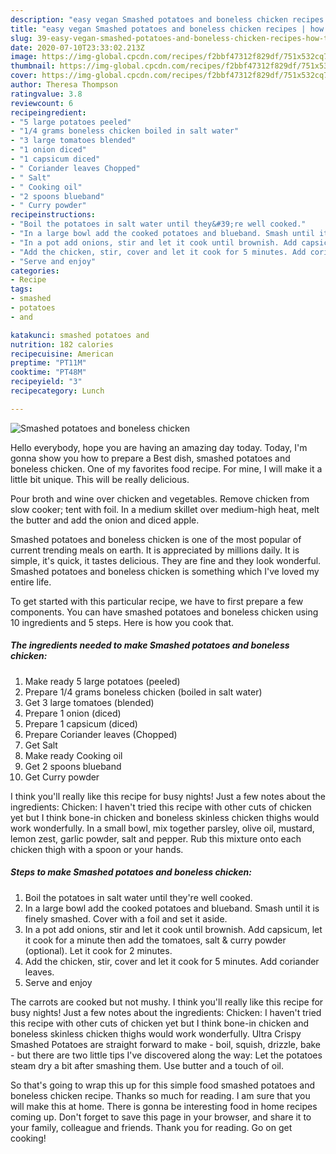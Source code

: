 ```yaml
---
description: "easy vegan Smashed potatoes and boneless chicken recipes | how to cook Smashed potatoes and boneless chicken"
title: "easy vegan Smashed potatoes and boneless chicken recipes | how to cook Smashed potatoes and boneless chicken"
slug: 39-easy-vegan-smashed-potatoes-and-boneless-chicken-recipes-how-to-cook-smashed-potatoes-and-boneless-chicken
date: 2020-07-10T23:33:02.213Z
image: https://img-global.cpcdn.com/recipes/f2bbf47312f829df/751x532cq70/smashed-potatoes-and-boneless-chicken-recipe-main-photo.jpg
thumbnail: https://img-global.cpcdn.com/recipes/f2bbf47312f829df/751x532cq70/smashed-potatoes-and-boneless-chicken-recipe-main-photo.jpg
cover: https://img-global.cpcdn.com/recipes/f2bbf47312f829df/751x532cq70/smashed-potatoes-and-boneless-chicken-recipe-main-photo.jpg
author: Theresa Thompson
ratingvalue: 3.8
reviewcount: 6
recipeingredient:
- "5 large potatoes peeled"
- "1/4 grams boneless chicken boiled in salt water"
- "3 large tomatoes blended"
- "1 onion diced"
- "1 capsicum diced"
- " Coriander leaves Chopped"
- " Salt"
- " Cooking oil"
- "2 spoons blueband"
- " Curry powder"
recipeinstructions:
- "Boil the potatoes in salt water until they&#39;re well cooked."
- "In a large bowl add the cooked potatoes and blueband. Smash until it is finely smashed. Cover with a foil and set it aside."
- "In a pot add onions, stir and let it cook until brownish. Add capsicum, let it cook for a minute then add the tomatoes, salt &amp; curry powder (optional). Let it cook for 2 minutes."
- "Add the chicken, stir, cover and let it cook for 5 minutes. Add coriander leaves."
- "Serve and enjoy"
categories:
- Recipe
tags:
- smashed
- potatoes
- and

katakunci: smashed potatoes and 
nutrition: 182 calories
recipecuisine: American
preptime: "PT11M"
cooktime: "PT48M"
recipeyield: "3"
recipecategory: Lunch

---
```



![Smashed potatoes and boneless chicken](https://img-global.cpcdn.com/recipes/f2bbf47312f829df/751x532cq70/smashed-potatoes-and-boneless-chicken-recipe-main-photo.jpg)

Hello everybody, hope you are having an amazing day today. Today, I'm gonna show you how to prepare a Best dish, smashed potatoes and boneless chicken. One of my favorites food recipe. For mine, I will make it a little bit unique. This will be really delicious.

Pour broth and wine over chicken and vegetables. Remove chicken from slow cooker; tent with foil. In a medium skillet over medium-high heat, melt the butter and add the onion and diced apple.

Smashed potatoes and boneless chicken is one of the most popular of current trending meals on earth. It is appreciated by millions daily. It is simple, it's quick, it tastes delicious. They are fine and they look wonderful. Smashed potatoes and boneless chicken is something which I've loved my entire life.


To get started with this particular recipe, we have to first prepare a few components. You can have smashed potatoes and boneless chicken using 10 ingredients and 5 steps. Here is how you cook that.

<!--inarticleads1-->

##### The ingredients needed to make Smashed potatoes and boneless chicken:

1. Make ready 5 large potatoes (peeled)
1. Prepare 1/4 grams boneless chicken (boiled in salt water)
1. Get 3 large tomatoes (blended)
1. Prepare 1 onion (diced)
1. Prepare 1 capsicum (diced)
1. Prepare  Coriander leaves (Chopped)
1. Get  Salt
1. Make ready  Cooking oil
1. Get 2 spoons blueband
1. Get  Curry powder


I think you&#39;ll really like this recipe for busy nights! Just a few notes about the ingredients: Chicken: I haven&#39;t tried this recipe with other cuts of chicken yet but I think bone-in chicken and boneless skinless chicken thighs would work wonderfully. In a small bowl, mix together parsley, olive oil, mustard, lemon zest, garlic powder, salt and pepper. Rub this mixture onto each chicken thigh with a spoon or your hands. 

<!--inarticleads2-->

##### Steps to make Smashed potatoes and boneless chicken:

1. Boil the potatoes in salt water until they&#39;re well cooked.
1. In a large bowl add the cooked potatoes and blueband. Smash until it is finely smashed. Cover with a foil and set it aside.
1. In a pot add onions, stir and let it cook until brownish. Add capsicum, let it cook for a minute then add the tomatoes, salt &amp; curry powder (optional). Let it cook for 2 minutes.
1. Add the chicken, stir, cover and let it cook for 5 minutes. Add coriander leaves.
1. Serve and enjoy


The carrots are cooked but not mushy. I think you&#39;ll really like this recipe for busy nights! Just a few notes about the ingredients: Chicken: I haven&#39;t tried this recipe with other cuts of chicken yet but I think bone-in chicken and boneless skinless chicken thighs would work wonderfully. Ultra Crispy Smashed Potatoes are straight forward to make - boil, squish, drizzle, bake - but there are two little tips I&#39;ve discovered along the way: Let the potatoes steam dry a bit after smashing them. Use butter and a touch of oil. 

So that's going to wrap this up for this simple food smashed potatoes and boneless chicken recipe. Thanks so much for reading. I am sure that you will make this at home. There is gonna be interesting food in home recipes coming up. Don't forget to save this page in your browser, and share it to your family, colleague and friends. Thank you for reading. Go on get cooking!
